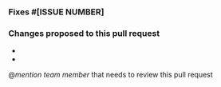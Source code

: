 ### Fixes #[ISSUE NUMBER]

### Changes proposed to this pull request
-
-


@_mention team member_ that needs to review this pull request
